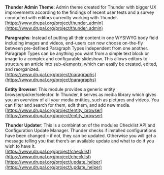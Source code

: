 **Thunder Admin Theme**: Admin theme created for Thunder with bigger UX improvements according to the findings of recent user tests and a survey conducted with editors currently working with Thunder.<br />
[https://www.drupal.org/project/thunder_admin](https://www.drupal.org/project/thunder_admin)

**Paragraphs**: Instead of putting all their content in one WYSIWYG body field including images and videos, end-users can now choose on-the-fly between pre-defined Paragraph Types independent from one another. Paragraph Types can be anything you want from a simple text block or image to a complex and configurable slideshow. This allows editors to structure an article into sub-elements, which can easily be created, edited, and reorganized.<br />
[https://www.drupal.org/project/paragraphs](https://www.drupal.org/project/paragraphs)

**Entity Browser**: This module provides a generic entity browser/picker/selector. In Thunder, it serves as media library which gives you an overview of all your media entities, such as pictures and videos. You can filter and search for them, edit them, and add new media.<br />
[https://www.drupal.org/project/entity_browser](https://www.drupal.org/project/entity_browser)

**Thunder Updater**: This is a combination of the modules Checklist API and Configuration Update Manager. Thunder checks if installed configurations have been changed – if not, they can be updated. Otherwise you will get a message telling you that there’s an available update and what to do if you wish to have it.<br />
[https://www.drupal.org/project/checklist](https://www.drupal.org/project/checklist)<br />
[https://www.drupal.org/project/update_helper](https://www.drupal.org/project/update_helper)
